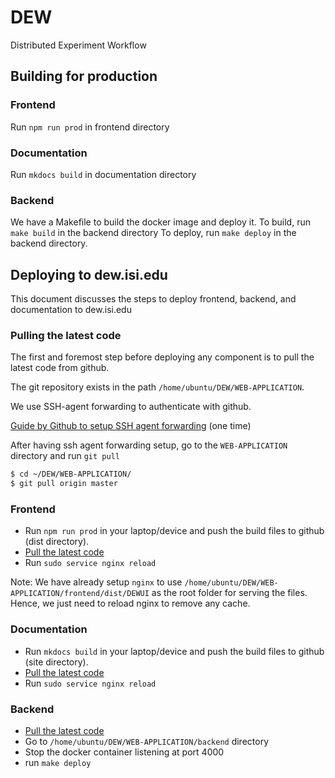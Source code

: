 # DEW

Distributed Experiment Workflow

## Building for production

### Frontend
Run `npm run prod` in frontend directory

### Documentation
Run `mkdocs build` in documentation directory

### Backend
We have a Makefile to build the docker image and deploy it.
To build, run `make build` in the backend directory
To deploy, run `make deploy` in the backend directory.

## Deploying to dew.isi.edu

This document discusses the steps to deploy frontend, backend, and documentation to dew.isi.edu

### Pulling the latest code

The first and foremost step before deploying any component is to pull the latest code from github.

The git repository exists in the path `/home/ubuntu/DEW/WEB-APPLICATION`. 

We use SSH-agent forwarding to authenticate with github.

[Guide by Github to setup SSH agent forwarding](https://docs.github.com/en/free-pro-team@latest/developers/overview/using-ssh-agent-forwarding#setting-up-ssh-agent-forwarding) (one time)

After having ssh agent forwarding setup, go to the `WEB-APPLICATION` directory and run `git pull`
```bash
$ cd ~/DEW/WEB-APPLICATION/
$ git pull origin master
```

### Frontend

* Run `npm run prod` in your laptop/device and push the build files to github (dist directory).
*  [Pull the latest code](#pulling-the-latest-code)
* Run `sudo service nginx reload`

Note: We have already setup `nginx` to use `/home/ubuntu/DEW/WEB-APPLICATION/frontend/dist/DEWUI` as the root folder for serving the files. Hence, we just need to reload nginx to remove any cache.

### Documentation

* Run `mkdocs build` in your laptop/device and push the build files to github (site directory).
*  [Pull the latest code](#pulling-the-latest-code)
* Run `sudo service nginx reload`


### Backend

*  [Pull the latest code](#pulling-the-latest-code)
* Go to `/home/ubuntu/DEW/WEB-APPLICATION/backend` directory
* Stop the docker container listening at port 4000
* run `make deploy`

